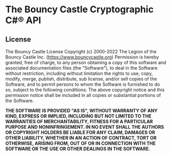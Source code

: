 # The Bouncy Castle Cryptographic C#® API

## License

The Bouncy Castle License
Copyright (c) 2000-2022 The Legion of the Bouncy Castle Inc.
(https://www.bouncycastle.org)
Permission is hereby granted, free of charge, to any person obtaining a
copy of this software and associated documentation files (the "Software"), to deal in the
Software without restriction, including without limitation the rights to use, copy, modify, merge,
publish, distribute, sub license, and/or sell copies of the Software, and to permit persons to whom the Software is furnished to do so, subject to the following conditions:
The above copyright notice and this permission notice shall be included in all copies or substantial portions of the Software.

**THE SOFTWARE IS PROVIDED "AS IS", WITHOUT WARRANTY OF ANY KIND, EXPRESS OR IMPLIED,
INCLUDING BUT NOT LIMITED TO THE WARRANTIES OF MERCHANTABILITY, FITNESS FOR A PARTICULAR
PURPOSE AND NONINFRINGEMENT. IN NO EVENT SHALL THE AUTHORS OR COPYRIGHT HOLDERS BE
LIABLE FOR ANY CLAIM, DAMAGES OR OTHER LIABILITY, WHETHER IN AN ACTION OF CONTRACT, TORT OR
OTHERWISE, ARISING FROM, OUT OF OR IN CONNECTION WITH THE SOFTWARE OR THE USE OR OTHER
DEALINGS IN THE SOFTWARE.**

